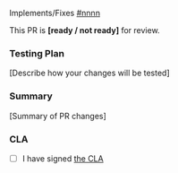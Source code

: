 Implements/Fixes [#nnnn](github.com/smartdevicelink/sdl_core/issues/nnnn)

This PR is **[ready / not ready]** for review.

### Testing Plan
[Describe how your changes will be tested]

### Summary
[Summary of PR changes]

### CLA
- [ ] I have signed [the CLA](https://docs.google.com/forms/d/e/1FAIpQLSdsgJY33VByaX482zHzi-xUm49JNnmuJOyAM6uegPQ2LXYVfA/viewform)
